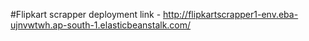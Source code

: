 #Flipkart scrapper 
deployment link - http://flipkartscrapper1-env.eba-ujnvwtwh.ap-south-1.elasticbeanstalk.com/ 
